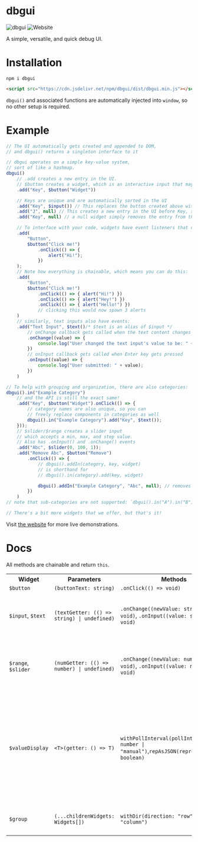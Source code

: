 # dbgui

![dbgui](https://img.shields.io/npm/v/dbgui)
![Website](https://img.shields.io/website?url=https%3A%2F%2Fhydrogenmacro.github.io%2Fdbgui)

A simple, versatile, and quick debug UI.

# Installation

```
npm i dbgui
```

```html
<script src="https://cdn.jsdelivr.net/npm/dbgui/dist/dbgui.min.js"></script>
```

`dbgui()` and associated functions are automatically injected into `window`, so no other setup is required.

# Example

```js
// The UI automatically gets created and appended to DOM,
// and dbgui() returns a singleton interface to it

// dbgui operates on a simple key-value system,
// sort of like a hashmap.
dbgui()
    // .add creates a new entry in the UI.
    // $button creates a widget, which is an interactive input that may be used to interface with your code.
    .add("Key", $button("Widget"))

    // Keys are unique and are automatically sorted in the UI
    .add("Key", $input()) // This replaces the button created above with a text input widget.
    .add("J", null) // This creates a new entry in the UI before Key, since J is less than K in ASCII/Unicode
    .add("Key", null) // a null widget simply removes the entry from the UI (if it exists). The UI is now empty.

    // To interface with your code, widgets have event listeners that can accept callbacks:
    .add(
        "Button",
        $button("Click me!")
            .onClick(() => {
                alert("Hi!");
            })
    );
    // Note how everything is chainable, which means you can do this:
    .add(
        "Button",
        $button("Click me!")
            .onClick(() => { alert("Hi!") })
            .onClick(() => { alert("Hey!") })
            .onClick(() => { alert("Hello!") })
            // clicking this would now spawn 3 alerts
    )
    // similarly, text inputs also have events:
    .add("Text Input", $text()/* $text is an alias of $input */
        // onChange callback gets called when the text content changes (from typing, deleting, pasting, etc.)
        .onChange((value) => {
            console.log("User changed the text input's value to be: " + value);
        })
        // onInput callback gets called when Enter key gets pressed
        .onInput((value) => {
            console.log("User submitted: " + value);
        })
    )

// To help with grouping and organization, there are also categories:
dbgui().in("Example Category")
    // and the API is still the exact same!
    .add("Key", $button("Widget").onClick(() => {
        // category names are also unique, so you can
        // freely replace components in categories as well
        dbgui().in("Example Category").add("Key", $text());
    }));
    // $slider/$range creates a slider input
    // which accepts a min, max, and step value.
    // Also has .onInput() and .onChange() events
    .add("Abc", $slider(0, 100, 1));
    .add("Remove Abc", $button("Remove")
        .onClick(() => {
            // dbgui().addIn(category, key, widget)
            // is shorthand for
            // dbgui().in(category).add(key, widget)

            dbgui().addIn("Example Category", "Abc", null); // removes Abc
        })
    )
// note that sub-categories are not supported: `dbgui().in("A").in("B")` does not work

// There's a bit more widgets that we offer, but that's it!
```

Visit [the website](https://hydrogenmacro.github.io/dbgui) for more live demonstrations.

# Docs
All methods are chainable and return `this`.
<table>
    <tr>
        <th>Widget</th>
        <th>Parameters</th>
        <th>Methods</th>
        <th>Info</th>
    </tr>
    <tr>
        <td><code>$button</code></td>
        <td><code>(buttonText: string)</code></td>        
        <td><code>.onClick(() => void)</code></td>
    </tr>
    <tr>
        <td><code>$input</code>, <code>$text</code></td>
        <td><code>(textGetter: (() => string) | undefined)</code></td>        
        <td><code>.onChange((newValue: string) => void)</code>, <code>.onInput((value: string) => void)</code></td>
        <td>Accepts a text getter that is automatically polled to be set as the input value.</td>
    </tr>
    <tr>
        <td><code>$range</code>, <code>$slider</code></td>
        <td><code>(numGetter: (() => number) | undefined)</code></td>        
        <td><code>.onChange((newValue: number) => void)</code>, <code>.onInput((value: number) => void)</code></td>
        <td>Accepts a number getter that is automatically polled to be set as the input value.</td>
    </tr>
    <tr>
        <td><code>$valueDisplay</code></td>
        <td><code>&lt;T&gt;(getter: () => T)</code></td>        
        <td><code>withPollInterval(pollInterval: number | "manual")</code>,<code>repAsJSON(representAsJson: boolean)</code></td>
        <td>Displays a single value that can either be automatically or manually polled. repAsJSON determines if <code>JSON.stringify</code> or <code>Object.toString</code> is used to convert its value to a string.</td>
    </tr>
    <tr>
        <td><code>$group</code></td>
        <td><code>(...childrenWidgets: Widgets[])</code></td>        
        <td><code>withDir(direction: "row" | "column")</code></td>
        <td>Allows you to have multiple widgets in one UI entry.</td>
    </tr>
</table>